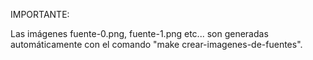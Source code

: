 IMPORTANTE:

Las imágenes fuente-0.png, fuente-1.png etc... son generadas
automáticamente con el comando "make crear-imagenes-de-fuentes".
